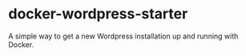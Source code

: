 # docker-wordpress-starter
A simple way to get a new Wordpress installation up and running with Docker.
